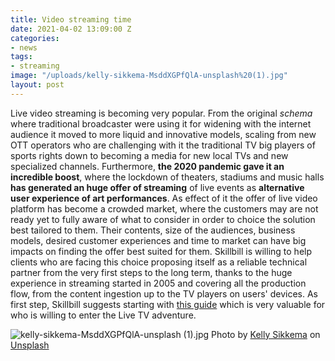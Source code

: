 ```yaml
---
title: Video streaming time
date: 2021-04-02 13:09:00 Z
categories:
- news
tags:
- streaming
image: "/uploads/kelly-sikkema-MsddXGPfQlA-unsplash%20(1).jpg"
layout: post
---
```


Live video streaming is becoming very popular. From the original *schema* where traditional broadcaster were using it for widening with the internet audience it moved  to more liquid and innovative models, scaling from new OTT operators who are challenging with it the traditional  TV big players of sports rights down to becoming a media for new local TVs and new specialized channels. Furthermore, **the 2020 pandemic gave it an incredible boost**, where the lockdown of theaters, stadiums and music halls **has generated an huge offer of streaming** of live events as **alternative user experience of art performances**. As effect of it the offer of live video platform has become a crowded market,  where the customers may are not ready yet to fully aware of what to consider in order to choice the solution best tailored to them.  Their contents, size of the audiences, business models, desired customer experiences and time to market can have big impacts on finding the offer best suited for them. Skillbill is willing to help clients who are facing this choice proposing itself as a reliable technical partner from the very first steps to the long term, thanks to the huge experience in streaming started in 2005 and covering all the production flow, from the content ingestion up to the TV players on users' devices. As first step, Skillbill suggests starting with [this guide](https://www.dacast.com/blog/10-best-live-streaming-platforms-for-pros/) which is very valuable for who is willing to enter the Live TV adventure.

![kelly-sikkema-MsddXGPfQlA-unsplash (1).jpg](/uploads/kelly-sikkema-MsddXGPfQlA-unsplash%20(1).jpg)
Photo by [Kelly Sikkema](https://unsplash.com/@kellysikkema?utm_source=unsplash&utm_medium=referral&utm_content=creditCopyText) on [Unsplash](https://unsplash.com/s/photos/streaming?utm_source=unsplash&utm_medium=referral&utm_content=creditCopyText)